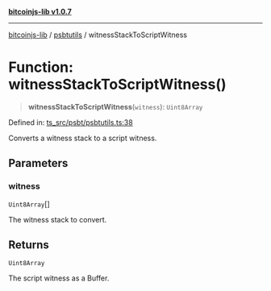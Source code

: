 [**bitcoinjs-lib v1.0.7**](../../../README.md)

***

[bitcoinjs-lib](../../../README.md) / [psbtutils](../README.md) / witnessStackToScriptWitness

# Function: witnessStackToScriptWitness()

> **witnessStackToScriptWitness**(`witness`): `Uint8Array`

Defined in: [ts\_src/psbt/psbtutils.ts:38](https://github.com/sCrypt-Inc/bitcoinjs-lib/blob/e3b2d1c4c35cd925f8b17063dc9eb0300cab46a2/ts_src/psbt/psbtutils.ts#L38)

Converts a witness stack to a script witness.

## Parameters

### witness

`Uint8Array`[]

The witness stack to convert.

## Returns

`Uint8Array`

The script witness as a Buffer.
